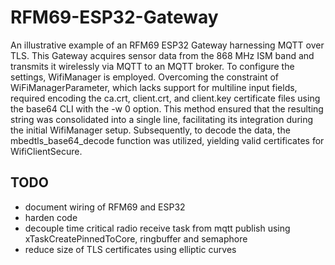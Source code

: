 # RFM69-ESP32-Gateway
An illustrative example of an RFM69 ESP32 Gateway harnessing MQTT over TLS. This Gateway acquires sensor data from the 868 MHz ISM band and transmits it wirelessly via MQTT to an MQTT broker. To configure the settings, WifiManager is employed. Overcoming the constraint of WiFiManagerParameter, which lacks support for multiline input fields, required encoding the ca.crt, client.crt, and client.key certificate files using the base64 CLI with the -w 0 option. This method ensured that the resulting string was consolidated into a single line, facilitating its integration during the initial WifiManager setup. Subsequently, to decode the data, the mbedtls_base64_decode function was utilized, yielding valid certificates for WifiClientSecure.
## TODO
- document wiring of RFM69 and ESP32
- harden code
- decouple time critical radio receive task from mqtt publish using xTaskCreatePinnedToCore, ringbuffer and semaphore
- reduce size of TLS certificates using elliptic curves 

